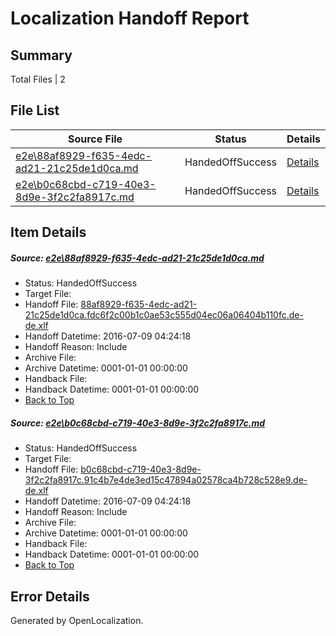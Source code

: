 # <a name='report-top'></a> Localization Handoff Report

## Summary
 Total Files | 2

## File List
 Source File | Status | Details 
 ----------- | ------ | ------- 
 [e2e\88af8929-f635-4edc-ad21-21c25de1d0ca.md](https://github.com/OpenLocalizationTestOrg/oltest/blob/fb56ad1e949df6b74d979794f0af9df463ecf204/e2e/88af8929-f635-4edc-ad21-21c25de1d0ca.md) | HandedOffSuccess | [Details](#b34478bdafa5f69bc31108900abe741fd38eeac02)
 [e2e\b0c68cbd-c719-40e3-8d9e-3f2c2fa8917c.md](https://github.com/OpenLocalizationTestOrg/oltest/blob/fb56ad1e949df6b74d979794f0af9df463ecf204/e2e/b0c68cbd-c719-40e3-8d9e-3f2c2fa8917c.md) | HandedOffSuccess | [Details](#6bd00b1b90825f249d7427346e1bdd7aa88f22aa3)

## Item Details
##### <a name='b34478bdafa5f69bc31108900abe741fd38eeac02'></a> Source: [e2e\88af8929-f635-4edc-ad21-21c25de1d0ca.md](https://github.com/OpenLocalizationTestOrg/oltest/blob/fb56ad1e949df6b74d979794f0af9df463ecf204/e2e/88af8929-f635-4edc-ad21-21c25de1d0ca.md)
* Status: HandedOffSuccess
* Target File: 
* Handoff File: [88af8929-f635-4edc-ad21-21c25de1d0ca.fdc6f2c00b1c0ae53c555d04ec06a06404b110fc.de-de.xlf](https://github.com/OpenLocalizationTestOrg/olhandoff-e2e/blob/ab999cdb6dd64799a384e21be6f4bda482cd7dca/ol-handoff/OpenLocalizationTestOrg/oltest-dede-fly/ci/ht/88af8929-f635-4edc-ad21-21c25de1d0ca.fdc6f2c00b1c0ae53c555d04ec06a06404b110fc.de-de.xlf)
* Handoff Datetime: 2016-07-09 04:24:18
* Handoff Reason: Include
* Archive File: 
* Archive Datetime: 0001-01-01 00:00:00
* Handback File: 
* Handback Datetime: 0001-01-01 00:00:00
* [Back to Top](#report-top)

##### <a name='6bd00b1b90825f249d7427346e1bdd7aa88f22aa3'></a> Source: [e2e\b0c68cbd-c719-40e3-8d9e-3f2c2fa8917c.md](https://github.com/OpenLocalizationTestOrg/oltest/blob/fb56ad1e949df6b74d979794f0af9df463ecf204/e2e/b0c68cbd-c719-40e3-8d9e-3f2c2fa8917c.md)
* Status: HandedOffSuccess
* Target File: 
* Handoff File: [b0c68cbd-c719-40e3-8d9e-3f2c2fa8917c.91c4b7e4de3ed15c47894a02578ca4b728c528e9.de-de.xlf](https://github.com/OpenLocalizationTestOrg/olhandoff-e2e/blob/ab999cdb6dd64799a384e21be6f4bda482cd7dca/ol-handoff/OpenLocalizationTestOrg/oltest-dede-fly/ci/ht/b0c68cbd-c719-40e3-8d9e-3f2c2fa8917c.91c4b7e4de3ed15c47894a02578ca4b728c528e9.de-de.xlf)
* Handoff Datetime: 2016-07-09 04:24:18
* Handoff Reason: Include
* Archive File: 
* Archive Datetime: 0001-01-01 00:00:00
* Handback File: 
* Handback Datetime: 0001-01-01 00:00:00
* [Back to Top](#report-top)


## Error Details

Generated by OpenLocalization.

